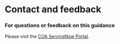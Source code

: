 # Contact and feedback

### For questions or feedback on this guidance

Please visit the [COA ServiceNow Portal](https://gcc02.safelinks.protection.outlook.com/?url=https%3A%2F%2Fatx.service-now.com%2Fsp\&data=04%7C01%7CHappiness.Kisoso%40austintexas.gov%7C5af2de1884bc46fb5d8708d972fe7cc5%7C5c5e19f6a6ab4b45b1d0be4608a9a67f%7C0%7C0%7C637667259691760847%7CUnknown%7CTWFpbGZsb3d8eyJWIjoiMC4wLjAwMDAiLCJQIjoiV2luMzIiLCJBTiI6Ik1haWwiLCJXVCI6Mn0%3D%7C1000\&sdata=YttlBfY6jdSGQ1dQrf%2B4pOVFJv4T9QBqgDyh6ffv8m8%3D\&reserved=0).
